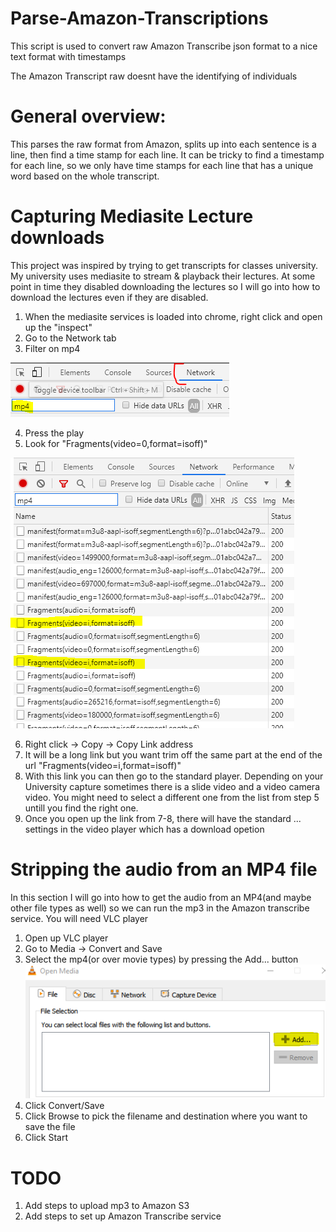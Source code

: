 # Parse-Amazon-Transcriptions

This script is used to convert raw Amazon Transcribe json format to a nice text format with timestamps

The Amazon Transcript raw doesnt have the identifying of individuals

# General overview: 
This parses the raw format from Amazon, splits up into each sentence is a line, then find
a time stamp for each line. It can be tricky to find a timestamp for each line, so we only have time stamps
for each line that has a unique word based on the whole transcript.


# Capturing Mediasite Lecture downloads
This project was inspired by trying to get transcripts for classes university. My university uses 
mediasite to stream & playback their lectures. At some point in time they disabled downloading the lectures
so I will go into how to download the lectures even if they are disabled.
1. When the mediasite services is loaded into chrome, right click and open up the "inspect"
2. Go to the Network tab
3. Filter on mp4 

![](/images/mp4_filter.PNG)

4. Press the play  
5. Look for "Fragments(video=0,format=isoff)"

![GitHub Logo](/images/network_tab.PNG)


6. Right click -> Copy -> Copy Link address
7. It will be a long link but you want trim off the same part at the end of the url "Fragments(video=i,format=isoff)"
8. With this link you can then go to the standard player. Depending on your University capture sometimes there is a slide video
and a video camera video. You might need to select a different one from the list from step 5 untill you find the right one.
9. Once you open up the link from 7-8, there will have the standard ... settings in the video player which has a download opetion

# Stripping the audio from an MP4 file
In this section I will go into how to get the audio from an MP4(and maybe other file types as well) so we can run the mp3
in the Amazon transcribe service. You will need VLC player 
1. Open up VLC player
2. Go to Media -> Convert and Save
3. Select the mp4(or over movie types) by pressing the Add... button ![](/images/add_media.PNG)
4. Click Convert/Save
5. Click Browse to pick the filename and destination where you want to save the file
6. Click Start

# TODO
1. Add steps to upload mp3 to Amazon S3
2. Add steps to set up Amazon Transcribe service

